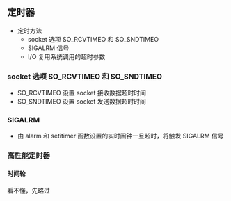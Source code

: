 ## 定时器

- 定时方法
  - socket 选项 SO_RCVTIMEO 和 SO_SNDTIMEO
  - SIGALRM 信号
  - I/O 复用系统调用的超时参数

### socket 选项 SO_RCVTIMEO 和 SO_SNDTIMEO

- SO_RCVTIMEO 设置 socket 接收数据超时时间
- SO_SNDTIMEO 设置 socket 发送数据超时时间

### SIGALRM

- 由 alarm 和 setitimer 函数设置的实时闹钟一旦超时，将触发 SIGALRM 信号

### 高性能定时器

#### 时间轮

看不懂，先略过